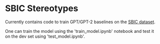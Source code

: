 # SBIC Stereotypes

Currently contains code to train GPT/GPT-2 baselines on the [SBIC dataset](https://homes.cs.washington.edu/~msap/social-bias-frames/).

One can train the model using the 'train_model.ipynb' notebook and test it on the dev set using 'test_model.ipynb'.
